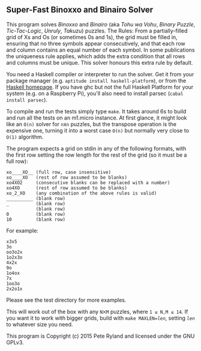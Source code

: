 ## Super-Fast Binoxxo and Binairo Solver

This program solves *Binoxxo* and *Binairo* (aka *Tohu wa Vohu*, *Binary
Puzzle*, *Tic-Tac-Logic*, *Unruly*, *Takuzu*) puzzles.  The Rules: From a
partially-filled grid of Xs and Os (or sometimes 0s and 1s), the grid must be
filled in, ensuring that no three symbols appear consecutively, and that each
row and column contains an equal number of each symbol.  In some publications
the uniqueness rule applies, which adds the extra condition that all rows and
columns must be unique.  This solver honours this extra rule by default.

You need a Haskell compiler or interpreter to run the solver.  Get it from your
package manager (e.g. `aptitude install haskell-platform`), or from the
[Haskell homepage](https://www.haskell.org/platform/).  If you have ghc but not
the full Haskell Platform for your system (e.g. on a Raspberry Pi), you'll also
need to install parsec (`cabal install parsec`).

To compile and run the tests simply type `make`.  It takes around 6s to build
and run all the tests on an m1.micro instance.  At first glance, it might look
like an `O(n)` solver for `n`x`n` puzzles, but the transpose operation is the
expensive one, turning it into a worst case `O(n)` but normally very close to
`O(1)` algorithm.

The program expects a grid on stdin in any of the following formats, with the
first row setting the row length for the rest of the grid (so it must be a full
row):

```
xo____XO__ (full row, case insensitive)
xo____XO   (rest of row assumed to be blanks)
xo4XO2     (consecutive blanks can be replaced with a number)
xo4XO      (rest of row assumed to be blanks)
xo_2_XO    (any combination of the above rules is valid)
__________ (blank row)
_          (blank row)
           (blank row)
0          (blank row)
10         (blank row)
```

For example:

```
x3x5
3o
oo3o2x
1o2x3o
4x2x
9o
1o4ox
7x
1oo3o
2x2o1x
```

Please see the test directory for more examples.

This will work out of the box with any `N⨉M` puzzles, where `1 ≤ N,M ≤ 14`.  If
you want it to work with bigger grids, build with `make MAXLEN=`*`len`*,
setting *`len`* to whatever size you need.

This program is Copyright (c) 2015 Pete Ryland and licensed under the GNU
GPLv3.
